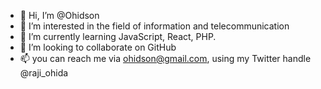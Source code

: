 - 👋 Hi, I’m @Ohidson
- 👀 I’m interested in the field of information and telecommunication
- 🌱 I’m currently learning JavaScript, React, PHP.
- 💞️ I’m looking to collaborate on GitHub
- 📫 you can reach me via ohidson@gmail.com, using my Twitter handle @raji_ohida

<!---
Ohidson/Ohidson is a ✨ special ✨ repository because its `README.md` (this file) appears on your GitHub profile.
You can click the Preview link to take a look at your changes.
--->
